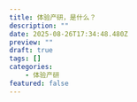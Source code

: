```yaml
---
title: 体验产研，是什么？
description: ""
date: 2025-08-26T17:34:48.480Z
preview: ""
draft: true
tags: []
categories:
    - 体验产研
featured: false
---
```


